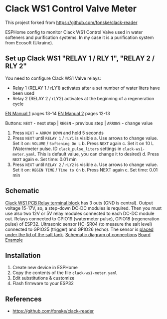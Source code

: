# Clack WS1 Control Valve Meter
This project forked from https://github.com/fonske/clack-reader 

ESPHome config to monitor Clack WS1 Control Valve used in water softeners and purification systems. 
In my case it is a purification system from Ecosoft (Ukraine). 

## Set up Clack WS1 "RELAY 1 / RLY 1", "RELAY 2 / RLY 2"

You need to configure Clack WS1 Valve relays: 
- Relay 1 (RELAY 1 / rLY1) activates after a set number of water liters have been used 
- Relay 2 (RELAY 2 / rLY2) activates at the beginning of a regeneration cycle 

[EN Manual 1](/docs/Clack%20WS1%20manual.pdf) pages 13-14 
[EN Manual 2](/docs/Clack%20WS1%20manual2.pdf) pages 12-13 

Buttons: `NEXT` - next step | `REGEN` - previous step | `ARROWS` - change value 

1.	Press `NEXT` + `ARROW DOWN` and hold 5 seconds
2.	Press `NEXT` until `RELAY 1` / `rLY1` is visible
    a.	Use arrows to change value. Set it on: `VOLUME` / `Softening On L` 
    b.	Press `NEXT` again
    c.	Set it on 10 L (Watermeter pulse. ID `clack_pulse_liters` settings in `clack-ws1-meter.yaml`. This is default value, you can change it to desired)
    d.	Press `NEXT` again
    e.	Set time: 0.01 min
3.	Press `NEXT` until `RELAY 2` / `rLY2` is visible
    a.	Use arrows to change value. Set it on: `REGEN TIME` / `Time to On`
    b.	Press NEXT again
    c.	Set time: 0.01 min

## Schematic
[Clack WS1 PCB Relay terminal block](/images/ws1-pcb.png) has 3 outs (GND is central). Output voltage 15-17V, so, a step-down DC-DC modules is required. Then you must use also two 12V or 5V relay modules connected to each DC-DC module out. Relays connected to GPIO19 (watermeter pulse), GPIO18 (regeneration pulse) of ESP32. 
Ultrasonic sensor HC-SR04 (to measure the salt level) connected to GPIO25 (trigger) and GPIO26 (echo). The sensor is [placed under the lid of the salt tank](/images/board_example.jpg). 
[Schematic diagram of connections](/images/Schematic_clack-ws1-meter.png) 
[Board Example](/images/board_example.jpg) 

## Installation
1. Create new device in ESPHome
2. Copy the contents of the file `clack-ws1-meter.yaml`
3. Edit substitutions & customize
4. Flash firmware to your ESP32

## References
- https://github.com/fonske/clack-reader